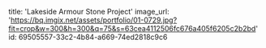 title: 'Lakeside Armour Stone Project'
image_url: 'https://bq.imgix.net/assets/portfolio/01-0729.jpg?fit=crop&w=300&h=300&q=75&s=63cea4112506fc676a405f6205c2b2bd'
id: 69505557-33c2-4b84-a669-74ed2818c9c6
